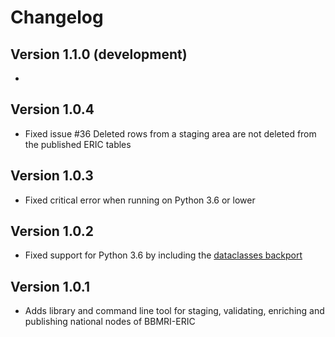 # Changelog

## Version 1.1.0 (development)

-
## Version 1.0.4

- Fixed issue #36 Deleted rows from a staging area are not deleted from the published ERIC tables

## Version 1.0.3

- Fixed critical error when running on Python 3.6 or lower

## Version 1.0.2

- Fixed support for Python 3.6 by including the [dataclasses backport](https://pypi.org/project/dataclasses/)

## Version 1.0.1

- Adds library and command line tool for staging, validating, enriching and publishing national nodes of BBMRI-ERIC
